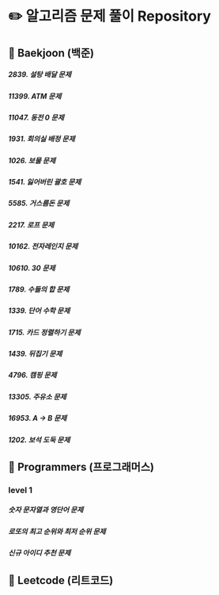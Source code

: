 # :pencil2: 알고리즘 문제 풀이 Repository

## :blue_book: Baekjoon (백준)
##### 2839. 설탕 배달 문제
##### 11399. ATM 문제
##### 11047. 동전 0 문제
##### 1931. 회의실 배정 문제
##### 1026. 보물 문제
##### 1541. 잃어버린 괄호 문제
##### 5585. 거스름돈 문제
##### 2217. 로프 문제
##### 10162. 전자레인지 문제
##### 10610. 30 문제
##### 1789. 수들의 합 문제
##### 1339. 단어 수학 문제
##### 1715. 카드 정렬하기 문제
##### 1439. 뒤집기 문제
##### 4796. 캠핑 문제
##### 13305. 주유소 문제
##### 16953. A -> B 문제
##### 1202. 보석 도둑 문제


## :blue_book: Programmers (프로그래머스)
### level 1
##### 숫자 문자열과 영단어 문제
##### 로또의 최고 순위와 최저 순위 문제
##### 신규 아이디 추천 문제

## :blue_book: Leetcode (리트코드)



